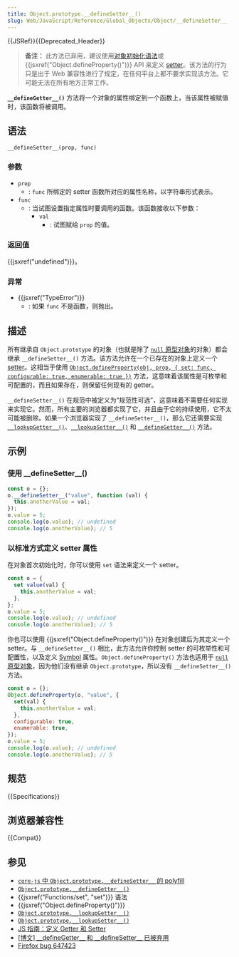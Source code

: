 ```yaml
---
title: Object.prototype.__defineSetter__()
slug: Web/JavaScript/Reference/Global_Objects/Object/__defineSetter__
---
```


{{JSRef}}{{Deprecated_Header}}

> **备注：** 此方法已弃用，建议使用[对象初始化语法](/zh-CN/docs/Web/JavaScript/Reference/Operators/Object_initializer)或 {{jsxref("Object.defineProperty()")}} API 来定义 [setter](/zh-CN/docs/Web/JavaScript/Reference/Functions/set)。该方法的行为只是出于 Web 兼容性进行了规定，在任何平台上都不要求实现该方法。它可能无法在所有地方正常工作。

**`__defineGetter__()`** 方法将一个对象的属性绑定到一个函数上，当该属性被赋值时，该函数将被调用。

## 语法

```js-nolint
__defineSetter__(prop, func)
```

### 参数

- `prop`
  - : `func` 所绑定的 setter 函数所对应的属性名称，以字符串形式表示。
- `func`
  - : 当试图设置指定属性时要调用的函数。该函数接收以下参数：
    - `val`
      - : 试图赋给 `prop` 的值。

### 返回值

{{jsxref("undefined")}}。

### 异常

- {{jsxref("TypeError")}}
  - : 如果 `func` 不是函数，则抛出。

## 描述

所有继承自 `Object.prototype` 的对象（也就是除了 [`null` 原型对象](/zh-CN/docs/Web/JavaScript/Reference/Global_Objects/Object#null_原型对象)的对象）都会继承 `__defineSetter__()` 方法。该方法允许在一个已存在的对象上定义一个 [setter](/zh-CN/docs/Web/JavaScript/Reference/Functions/set)。这相当于使用 [`Object.defineProperty(obj, prop, { set: func, configurable: true, enumerable: true })`](/zh-CN/docs/Web/JavaScript/Reference/Global_Objects/Object/defineProperty) 方法，这意味着该属性是可枚举和可配置的，而且如果存在，则保留任何现有的 getter。

`__defineSetter__()` 在规范中被定义为“规范性可选”，这意味着不需要任何实现来实现它。然而，所有主要的浏览器都实现了它，并且由于它的持续使用，它不太可能被删除。如果一个浏览器实现了 `__defineSetter__()`，那么它还需要实现 [`__lookupGetter__()`](/zh-CN/docs/Web/JavaScript/Reference/Global_Objects/Object/__lookupGetter__)、[`__lookupSetter__()`](/zh-CN/docs/Web/JavaScript/Reference/Global_Objects/Object/__lookupSetter__) 和 [`__defineGetter__()`](/zh-CN/docs/Web/JavaScript/Reference/Global_Objects/Object/__defineGetter__) 方法。

## 示例

### 使用 \_\_defineSetter\_\_()

```js
const o = {};
o.__defineSetter__("value", function (val) {
  this.anotherValue = val;
});
o.value = 5;
console.log(o.value); // undefined
console.log(o.anotherValue); // 5
```

### 以标准方式定义 setter 属性

在对象首次初始化时，你可以使用 `set` 语法来定义一个 setter。

```js
const o = {
  set value(val) {
    this.anotherValue = val;
  },
};
o.value = 5;
console.log(o.value); // undefined
console.log(o.anotherValue); // 5
```

你也可以使用 {{jsxref("Object.defineProperty()")}} 在对象创建后为其定义一个 setter。与 `__defineSetter__()` 相比，此方法允许你控制 setter 的可枚举性和可配置性，以及定义 [Symbol](/zh-CN/docs/Web/JavaScript/Reference/Global_Objects/Symbol) 属性。`Object.defineProperty()` 方法也适用于 [`null` 原型对象](/zh-CN/docs/Web/JavaScript/Reference/Global_Objects/Object#null_原型对象)，因为他们没有继承 `Object.prototype`，所以没有 `__defineSetter__()` 方法。

```js
const o = {};
Object.defineProperty(o, "value", {
  set(val) {
    this.anotherValue = val;
  },
  configurable: true,
  enumerable: true,
});
o.value = 5;
console.log(o.value); // undefined
console.log(o.anotherValue); // 5
```

## 规范

{{Specifications}}

## 浏览器兼容性

{{Compat}}

## 参见

- [`core-js` 中 `Object.prototype.__defineSetter__` 的 polyfill](https://github.com/zloirock/core-js#ecmascript-object)
- [`Object.prototype.__defineGetter__()`](/zh-CN/docs/Web/JavaScript/Reference/Global_Objects/Object/__defineGetter__)
- {{jsxref("Functions/set", "set")}} 语法
- {{jsxref("Object.defineProperty()")}}
- [`Object.prototype.__lookupGetter__()`](/zh-CN/docs/Web/JavaScript/Reference/Global_Objects/Object/__lookupGetter__)
- [`Object.prototype.__lookupSetter__()`](/zh-CN/docs/Web/JavaScript/Reference/Global_Objects/Object/__lookupSetter__)
- [JS 指南：定义 Getter 和 Setter](/zh-CN/docs/Web/JavaScript/Guide/Working_with_objects#定义_getter_与_setter)
- [\[博文\] \_\_defineGetter\_\_ 和 \_\_defineSetter\_\_ 已被弃用](http://whereswalden.com/2010/04/16/more-spidermonkey-changes-ancient-esoteric-very-rarely-used-syntax-for-creating-getters-and-setters-is-being-removed/)
- [Firefox bug 647423](https://bugzil.la/647423)
